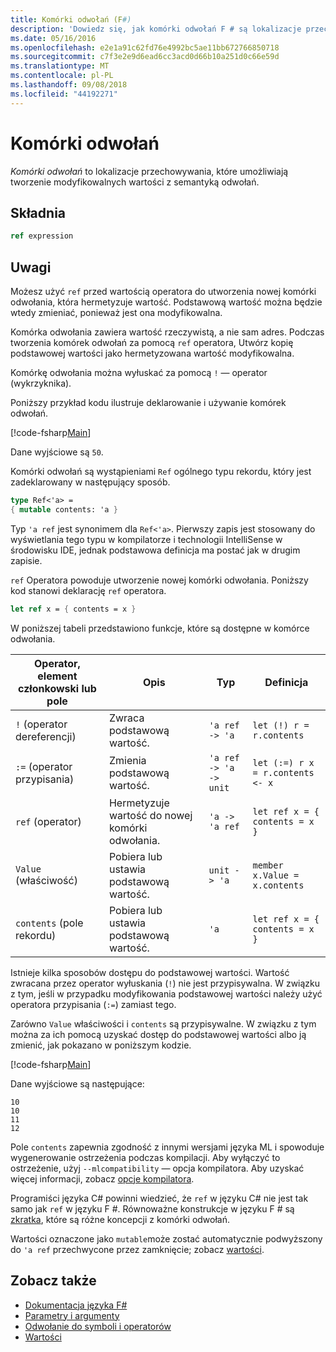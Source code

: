 ```yaml
---
title: Komórki odwołań (F#)
description: 'Dowiedz się, jak komórki odwołań F # są lokalizacje przechowywania, które umożliwiają tworzenie modyfikowalnych wartości z semantyką odwołań.'
ms.date: 05/16/2016
ms.openlocfilehash: e2e1a91c62fd76e4992bc5ae11bb672766850718
ms.sourcegitcommit: c7f3e2e9d6ead6cc3acd0d66b10a251d0c66e59d
ms.translationtype: MT
ms.contentlocale: pl-PL
ms.lasthandoff: 09/08/2018
ms.locfileid: "44192271"
---
```

# <a name="reference-cells"></a>Komórki odwołań

*Komórki odwołań* to lokalizacje przechowywania, które umożliwiają tworzenie modyfikowalnych wartości z semantyką odwołań.

## <a name="syntax"></a>Składnia

```fsharp
ref expression
```

## <a name="remarks"></a>Uwagi

Możesz użyć `ref` przed wartością operatora do utworzenia nowej komórki odwołania, która hermetyzuje wartość. Podstawową wartość można będzie wtedy zmieniać, ponieważ jest ona modyfikowalna.

Komórka odwołania zawiera wartość rzeczywistą, a nie sam adres. Podczas tworzenia komórek odwołań za pomocą `ref` operatora, Utwórz kopię podstawowej wartości jako hermetyzowana wartość modyfikowalna.

Komórkę odwołania można wyłuskać za pomocą `!` — operator (wykrzyknika).

Poniższy przykład kodu ilustruje deklarowanie i używanie komórek odwołań.

[!code-fsharp[Main](../../../samples/snippets/fsharp/lang-ref-1/snippet2201.fs)]

Dane wyjściowe są `50`.

Komórki odwołań są wystąpieniami `Ref` ogólnego typu rekordu, który jest zadeklarowany w następujący sposób.

```fsharp
type Ref<'a> =
{ mutable contents: 'a }
```

Typ `'a ref` jest synonimem dla `Ref<'a>`. Pierwszy zapis jest stosowany do wyświetlania tego typu w kompilatorze i technologii IntelliSense w środowisku IDE, jednak podstawowa definicja ma postać jak w drugim zapisie.

`ref` Operatora powoduje utworzenie nowej komórki odwołania. Poniższy kod stanowi deklarację `ref` operatora.

```fsharp
let ref x = { contents = x }
```

W poniższej tabeli przedstawiono funkcje, które są dostępne w komórce odwołania.

|Operator, element członkowski lub pole|Opis|Typ|Definicja|
|--------------------------|-----------|----|----------|
|`!` (operator dereferencji)|Zwraca podstawową wartość.|`'a ref -> 'a`|`let (!) r = r.contents`|
|`:=` (operator przypisania)|Zmienia podstawową wartość.|`'a ref -> 'a -> unit`|`let (:=) r x = r.contents <- x`|
|`ref` (operator)|Hermetyzuje wartość do nowej komórki odwołania.|`'a -> 'a ref`|`let ref x = { contents = x }`|
|`Value` (właściwość)|Pobiera lub ustawia podstawową wartość.|`unit -> 'a`|`member x.Value = x.contents`|
|`contents` (pole rekordu)|Pobiera lub ustawia podstawową wartość.|`'a`|`let ref x = { contents = x }`|
Istnieje kilka sposobów dostępu do podstawowej wartości. Wartość zwracana przez operator wyłuskania (`!`) nie jest przypisywalna. W związku z tym, jeśli w przypadku modyfikowania podstawowej wartości należy użyć operatora przypisania (`:=`) zamiast tego.

Zarówno `Value` właściwości i `contents` są przypisywalne. W związku z tym można za ich pomocą uzyskać dostęp do podstawowej wartości albo ją zmienić, jak pokazano w poniższym kodzie.

[!code-fsharp[Main](../../../samples/snippets/fsharp/lang-ref-1/snippet2203.fs)]

Dane wyjściowe są następujące:

```
10
10
11
12
```

Pole `contents` zapewnia zgodność z innymi wersjami języka ML i spowoduje wygenerowanie ostrzeżenia podczas kompilacji. Aby wyłączyć to ostrzeżenie, użyj `--mlcompatibility` — opcja kompilatora. Aby uzyskać więcej informacji, zobacz [opcje kompilatora](compiler-options.md).

Programiści języka C# powinni wiedzieć, że `ref` w języku C# nie jest tak samo jak `ref` w języku F #. Równoważne konstrukcje w języku F # są [zkratka](byrefs.md), które są różne koncepcji z komórki odwołań.

Wartości oznaczone jako `mutable`może zostać automatycznie podwyższony do `'a ref` przechwycone przez zamknięcie; zobacz [wartości](values/index.md).

## <a name="see-also"></a>Zobacz także

- [Dokumentacja języka F#](index.md)
- [Parametry i argumenty](parameters-and-arguments.md)
- [Odwołanie do symboli i operatorów](symbol-and-operator-reference/index.md)
- [Wartości](values/index.md)
